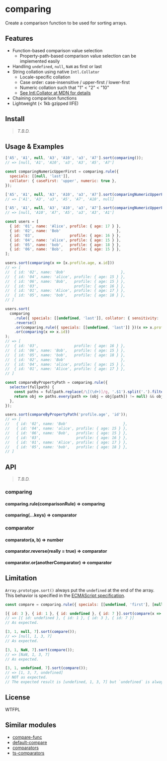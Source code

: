 # comparing

Create a comparison function to be used for sorting arrays.


## Features

* Function-based comparison value selection
  * Property-path-based comparison value selection can be implemented easily
* Handling `undefined`, `null`, `NaN` as first or last
* String collation using native `Intl.Collator`
  * Locale-specific collation
  * Case order: case-insensitive / upper-first / lower-first
  * Numeric collation such that "1" < "2" < "10"
  * [See Intl.Collator at MDN for details](https://developer.mozilla.org/docs/Web/JavaScript/Reference/Global_Objects/Collator)
* Chaining comparison functions
* Lightweight (< 1kb gzipped IIFE)

## Install

> _T.B.D._

<!-- ### via npm

```bash
$ npm install comparing
```

```javascript
import comparing from 'comparing';
// const comparing = require('comparing');

[].sort(comparing())
```

### via CDN

```html
<script src="https://cdn.jsdelivr.net/npm/comparing@0.1.0"></script>
<script>
  [].sort(comparing())
</script>
``` -->


## Usage & Examples

```javascript
['A5', 'A1', null, 'A3', 'A10', 'a3', 'A7'].sort(comparing());
// => [null, 'A1', 'A10', 'a3', 'A3', 'A5', 'A7']
```

```javascript
const comparingNumericUpperFirst = comparing.rule({
  specials: [[null, 'last']],
  collator: { caseFirst: 'upper', numeric: true },
});

['A5', 'A1', null, 'A3', 'A10', 'a3', 'A7'].sort(comparingNumericUpperFirst());
// => ['A1', 'A3', 'a3', 'A5', 'A7', 'A10', null]

['A5', 'A1', null, 'A3', 'A10', 'a3', 'A7'].sort(comparingNumericUpperFirst().reverse());
// => [null, 'A10', 'A7', 'A5', 'a3', 'A3', 'A1']
```

```javascript
const users = [
  { id: '01', name: 'Alice', profile: { age: 17 } },
  { id: '02', name: 'Bob'                         },
  { id: '03',                profile: { age: 16 } },
  { id: '04', name: 'alice', profile: { age: 15 } },
  { id: '05', name: 'bob',   profile: { age: 18 } },
  { id: '06', name: 'Bob',   profile: { age: 15 } },
];

users.sort(comparing(x => [x.profile.age, x.id]))
// => [
//  { id: '02', name: 'Bob'                         },
//  { id: '04', name: 'alice', profile: { age: 15 } },
//  { id: '06', name: 'Bob',   profile: { age: 15 } },
//  { id: '03',                profile: { age: 16 } },
//  { id: '01', name: 'Alice', profile: { age: 17 } },
//  { id: '05', name: 'bob',   profile: { age: 18 } },
// ]

users.sort(
  comparing
    .rule({ specials: [[undefined, 'last']], collator: { sensitivity: 'base' } })(x => x.name)
    .reverse()
    .or(comparing.rule({ specials: [[undefined, 'last']] })(x => x.profile.age))
    .or(comparing(x => x.id))
);
// => [
//  { id: '03',                profile: { age: 16 } },
//  { id: '06', name: 'Bob',   profile: { age: 15 } },
//  { id: '05', name: 'bob',   profile: { age: 18 } },
//  { id: '02', name: 'Bob'                         },
//  { id: '04', name: 'alice', profile: { age: 15 } },
//  { id: '01', name: 'Alice', profile: { age: 17 } },
// ]
```

```javascript
const compareByPropertyPath = comparing.rule({
  selector(fullpath) {
    const paths = fullpath.replace(/\[(\d+)]/g, '.$1').split('.').filter(Boolean);
    return obj => paths.every(path => (obj = obj[path]) != null) && obj;
  },
});

users.sort(compareByPropertyPath('profile.age', 'id'));
// => [
//   { id: '02', name: 'Bob'                         },
//   { id: '04', name: 'alice', profile: { age: 15 } },
//   { id: '06', name: 'Bob',   profile: { age: 15 } },
//   { id: '03',                profile: { age: 16 } },
//   { id: '01', name: 'Alice', profile: { age: 17 } },
//   { id: '05', name: 'bob',   profile: { age: 18 } },
// ]
```


## API

> _T.B.D._

### comparing

#### comparing.rule(comparisonRule) => comparing
#### comparing(...keys) => comparator

### comparator
#### comparator(a, b) => number
#### comparator.reverse(really = true) => comparator
#### comparator.or(anotherComparator) => comparator


## Limitation

`Array.prototype.sort()` always put the `undefined` at the end of the array.  
This behavior is specified in the [ECMAScript specification](http://www.ecma-international.org/ecma-262/5.1/#sec-15.4.4.11).

```javascript
const compare = comparing.rule({ specials: [[undefined, 'first'], [null, 'first'], [NaN, 'first']] });

[{ id: 3 }, { id: 1 }, { id: undefined }, { id: 7 }].sort(compare(x => x.id));
// => [{ id: undefined }, { id: 1 }, { id: 3 }, { id: 7 }]
// As expected.

[3, 1, null, 7].sort(compare());
// => [null, 1, 3, 7]
// As expected.

[3, 1, NaN, 7].sort(compare());
// => [NaN, 1, 3, 7]
// As expected.

[3, 1, undefined, 7].sort(compare());
// => [1, 3, 7, undefined]
// NOT as expected.
// The expected result is [undefined, 1, 3, 7] but `undefined` is always placed at the end...
```


## License

WTFPL


## Similar modules

* [compare-func](https://www.npmjs.com/package/compare-func)
* [default-compare](https://www.npmjs.com/package/default-compare)
* [comparators](https://www.npmjs.com/package/comparators)
* [ts-comparators](https://www.npmjs.com/package/ts-comparators)
